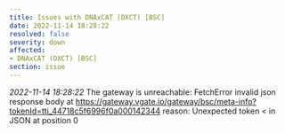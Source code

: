 ```yaml
---
title: Issues with DNAxCAT (DXCT) [BSC]
date: 2022-11-14 18:28:22
resolved: false
severity: down
affected:
- DNAxCAT (DXCT) [BSC]
section: issue
---
```


*2022-11-14 18:28:22* The gateway is unreachable: FetchError invalid json response body at https://gateway.vgate.io/gateway/bsc/meta-info?tokenId=tti_44718c5f6996f0a000142344 reason: Unexpected token < in JSON at position 0